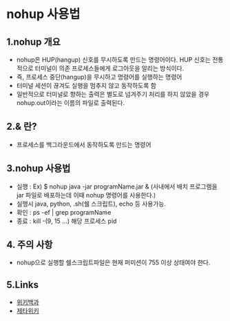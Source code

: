 # nohup 사용법

## 1.nohup 개요
- nohup은 HUP(hangup) 신호를 무시하도록 만드는 명령어이다. HUP 신호는 전통적으로 터미널이 의존 프로세스들에게 로그아웃을 알리는 방식이다.
- 즉, 프로세스 중단(hangup)을 무시하고 명령어를 실행하는 명령어
- 터미널 세션이 끊겨도 실행을 멈추지 않고 동작하도록 함
- 일반적으로 터미널로 향하는 출력은 별도로 넘겨주기 처리를 하지 않았을 경우 nohup.out이라는 이름의 파일로 출력된다.

## 2.& 란?
- 프로세스를   백그라운드에서 동작하도록 만드는 명령어

## 3.nohup 사용법
- 실행 : Ex) $ nohup java -jar programName.jar & (사내에서 배치 프로그램을 jar 파일로 배포하는데 이때 nohup 명령어를 사용한다.)
- 실행시 java, python, .sh(쉘 스크립트), echo 등 사용가능.
- 확인 : ps -ef | grep programName
- 종료 : kill -(9, 15 ...) 해당 프로세스 pid

## 4. 주의 사항
- nohup으로 실행할 쉘스크립트파일은 현재 퍼미션이 755 이상 상태여야 한다.

## 5.Links
- [위키백과](https://ko.wikipedia.org/wiki/Nohup)
- [제타위키](https://zetawiki.com/wiki/%EB%A6%AC%EB%88%85%EC%8A%A4_nohup_%EC%82%AC%EC%9A%A9%EB%B2%95)
